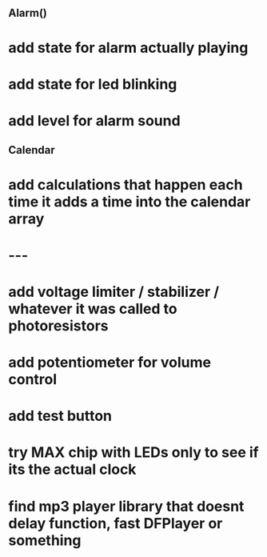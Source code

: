 ## Alarm()
# add state for alarm actually playing
# add state for led blinking 
# add level for alarm sound

## Calendar
# add calculations that happen each time it adds a time into the calendar array 
# --- 

# add voltage limiter / stabilizer / whatever it was called to photoresistors
# add potentiometer for volume control 
# add test button
# try MAX chip with LEDs only to see if its the actual clock 
# find mp3 player library that doesnt delay function, fast DFPlayer or something